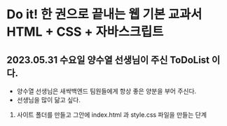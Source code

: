 # Do it! 한 권으로 끝내는 웹 기본 교과서 HTML + CSS + 자바스크립트
## 2023.05.31 수요일 양수열 선생님이 주신 ToDoList 이다.
- 양수열 선생님은 새싹백엔드 팀원들에게 항상 좋은 양분을 부어 주신다.
 - 선생님을 많이 닮고 싶다. 

1. 사이트 폴더를 만들고 그안에 index.html 과 style.css 파일을 만들는 단계   